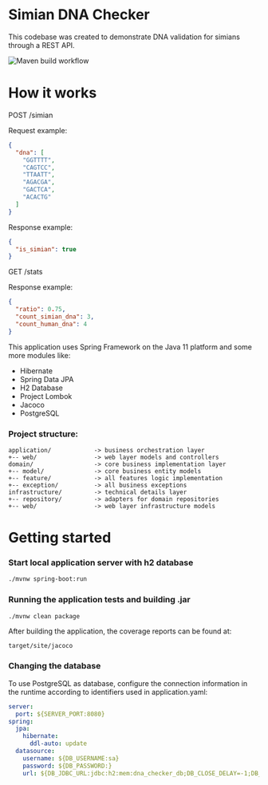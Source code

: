 # Simian DNA Checker

This codebase was created to demonstrate DNA validation for simians through a REST API.

![Maven build workflow](https://github.com/diegocamara/dna-checker/actions/workflows/maven.yml/badge.svg?branch=main)

# How it works

POST /simian

Request example:

```json
{
  "dna": [
    "GGTTTT",
    "CAGTCC",
    "TTAATT",
    "AGACGA",
    "GACTCA",
    "ACACTG"
  ]
}
```

Response example:

```json
{
  "is_simian": true
}
```

GET /stats

Response example:

```json
{
  "ratio": 0.75,
  "count_simian_dna": 3,
  "count_human_dna": 4
}
```

This application uses Spring Framework on the Java 11 platform and some more modules like:

* Hibernate
* Spring Data JPA
* H2 Database
* Project Lombok
* Jacoco
* PostgreSQL

### Project structure:

```
application/            -> business orchestration layer
+-- web/                -> web layer models and controllers
domain/                 -> core business implementation layer
+-- model/              -> core business entity models
+-- feature/            -> all features logic implementation
+-- exception/          -> all business exceptions
infrastructure/         -> technical details layer
+-- repository/         -> adapters for domain repositories
+-- web/                -> web layer infrastructure models
```

# Getting started

### Start local application server with h2 database

```bash
./mvnw spring-boot:run
```

### Running the application tests and building .jar

```bash
./mvnw clean package
```

After building the application, the coverage reports can be found at:

```
target/site/jacoco
```

### Changing the database

To use PostgreSQL as database, configure the connection information in the runtime according to identifiers used in
application.yaml:

```yaml
server:
  port: ${SERVER_PORT:8080}
spring:
  jpa:
    hibernate:
      ddl-auto: update
  datasource:
    username: ${DB_USERNAME:sa}
    password: ${DB_PASSWORD:}
    url: ${DB_JDBC_URL:jdbc:h2:mem:dna_checker_db;DB_CLOSE_DELAY=-1;DB_CLOSE_ON_EXIT=FALSE}
```